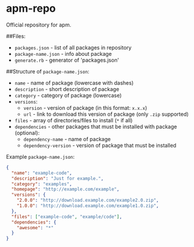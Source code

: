 apm-repo
========

Official repository for apm.


##Files:
- `packages.json` - list of all packages in repository
- `package-name.json` - info about package
- `generate.rb` - generator of 'packages.json'

##Structure of `package-name.json`:
- `name` - name of package (lowercase with dashes)
- `description` - short description of package
- `category` - category of package (lowercase)
- `versions`:
  - `version` - version of package (in this format: `x.x.x`)
  - `url` - link to download this version of package (only `.zip` supported)
- `files` - array of directories/files to install (`*` if all)
- `dependencies` - other packages that must be installed with package (optional):
  - `dependency-name` - name of package
  - `dependency-version` - version of package that must be installed

Example `package-name.json`:
```JSON
{
  "name": "example-code",
  "description": "Just for example.",
  "category": "examples",
  "homepage": "http://example.com/example",
  "versions": {
  	"2.0.0": "http://download.example.com/example2.0.zip",
  	"1.0.0": "http://download.example.com/example1.0.zip",
  },
  "files": ["example-code", "example/code"],
  "dependencies": {
    "awesome": "*"
  }
}
```
